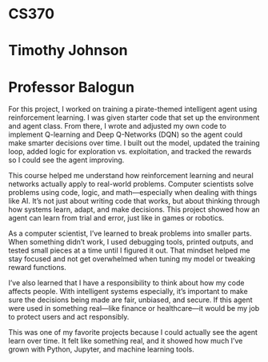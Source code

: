 # CS370
# Timothy Johnson
# Professor Balogun

For this project, I worked on training a pirate-themed intelligent agent using reinforcement learning. I was given starter code that set up the environment and agent class. From there, I wrote and adjusted my own code to implement Q-learning and Deep Q-Networks (DQN) so the agent could make smarter decisions over time. I built out the model, updated the training loop, added logic for exploration vs. exploitation, and tracked the rewards so I could see the agent improving.

This course helped me understand how reinforcement learning and neural networks actually apply to real-world problems. Computer scientists solve problems using code, logic, and math—especially when dealing with things like AI. It’s not just about writing code that works, but about thinking through how systems learn, adapt, and make decisions. This project showed how an agent can learn from trial and error, just like in games or robotics.

As a computer scientist, I’ve learned to break problems into smaller parts. When something didn’t work, I used debugging tools, printed outputs, and tested small pieces at a time until I figured it out. That mindset helped me stay focused and not get overwhelmed when tuning my model or tweaking reward functions.

I’ve also learned that I have a responsibility to think about how my code affects people. With intelligent systems especially, it’s important to make sure the decisions being made are fair, unbiased, and secure. If this agent were used in something real—like finance or healthcare—it would be my job to protect users and act responsibly.

This was one of my favorite projects because I could actually see the agent learn over time. It felt like something real, and it showed how much I’ve grown with Python, Jupyter, and machine learning tools.

